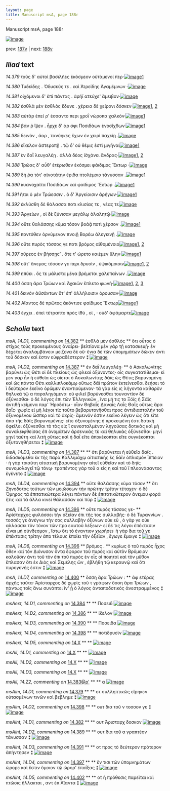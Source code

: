 ```yaml
---
layout: page
title: Manuscript msA, page 188r
---
```


Manuscript msA, page 188r

[![image](http://www.homermultitext.org/iipsrv?OBJ=IIP,1.0&FIF=/project/homer/pyramidal/deepzoom/hmt/vaimg/2017a/VA188RN_0359.tif&WID=100&CVT=JPEG)](http://www.homermultitext.org/ict2/?urn=urn:cite2:hmt:vaimg.2017a:VA188RN_0359)

prev:  [187v](../187v) | next:  [188v](../188v)

## *Iliad* text

*14.379* <a id="14.379"/> τοὺς δ' αὐτοὶ βασιλῆες ἐκόσμεον οὐτάμενοί περ·[![image](http://www.homermultitext.org/iipsrv?OBJ=IIP,1.0&FIF=/project/homer/pyramidal/deepzoom/hmt/vaimg/2017a/VA188RN_0359.tif&RGN=0.142,0.2051,0.454,0.027&WID=1000&CVT=JPEG)](http://www.homermultitext.org/ict2/?urn=urn:cite2:hmt:vaimg.2017a:VA188RN_0359@0.142,0.2051,0.454,0.027)[1](#msAim_14.D1)

*14.380* <a id="14.380"/> Τυδείδης . Ὀδυσεύς τε . καὶ Ἀτρείδης Ἀγαμέμνων ·[![image](http://www.homermultitext.org/iipsrv?OBJ=IIP,1.0&FIF=/project/homer/pyramidal/deepzoom/hmt/vaimg/2017a/VA188RN_0359.tif&RGN=0.155,0.2261,0.411,0.027&WID=1000&CVT=JPEG)](http://www.homermultitext.org/ict2/?urn=urn:cite2:hmt:vaimg.2017a:VA188RN_0359@0.155,0.2261,0.411,0.027)

*14.381* <a id="14.381"/> οἰχόμενοι δ' ἐπὶ πάντας . ἀρήϊ ατεύχε' ἄμειβον·[![image](http://www.homermultitext.org/iipsrv?OBJ=IIP,1.0&FIF=/project/homer/pyramidal/deepzoom/hmt/vaimg/2017a/VA188RN_0359.tif&RGN=0.154,0.2487,0.411,0.027&WID=1000&CVT=JPEG)](http://www.homermultitext.org/ict2/?urn=urn:cite2:hmt:vaimg.2017a:VA188RN_0359@0.154,0.2487,0.411,0.027)

*14.382* <a id="14.382"/> ἐσθλὰ μὲν ἐσθλὸς ἔδυνε . χέρεια δὲ χείρονι δόσκεν·[![image](http://www.homermultitext.org/iipsrv?OBJ=IIP,1.0&FIF=/project/homer/pyramidal/deepzoom/hmt/vaimg/2017a/VA188RN_0359.tif&RGN=0.156,0.266,0.423,0.0255&WID=1000&CVT=JPEG)](http://www.homermultitext.org/ict2/?urn=urn:cite2:hmt:vaimg.2017a:VA188RN_0359@0.156,0.266,0.423,0.0255)[1](#msA_14.D1), [2](#msAint_14.D1)

*14.383* <a id="14.383"/> αὐτὰρ ἐπεί ρ' ἐσσαντο περι χροῒ νώροπα χαλκὸν·[![image](http://www.homermultitext.org/iipsrv?OBJ=IIP,1.0&FIF=/project/homer/pyramidal/deepzoom/hmt/vaimg/2017a/VA188RN_0359.tif&RGN=0.155,0.2855,0.393,0.0248&WID=1000&CVT=JPEG)](http://www.homermultitext.org/ict2/?urn=urn:cite2:hmt:vaimg.2017a:VA188RN_0359@0.155,0.2855,0.393,0.0248)[1](#msAil_14.Z2)

*14.384* <a id="14.384"/> βάν ῥ ἴ̈μεν . ἦρχε δ' άρ σφι Ποσιδάων ἐνοσίχθων·[![image](http://www.homermultitext.org/iipsrv?OBJ=IIP,1.0&FIF=/project/homer/pyramidal/deepzoom/hmt/vaimg/2017a/VA188RN_0359.tif&RGN=0.16,0.3035,0.411,0.0278&WID=1000&CVT=JPEG)](http://www.homermultitext.org/ict2/?urn=urn:cite2:hmt:vaimg.2017a:VA188RN_0359@0.16,0.3035,0.411,0.0278)[1](#msAext_14.D1)

*14.385* <a id="14.385"/> δεινὸν , ἄορ , τανύηκες ἔχων ἐν χειρὶ παχείῃ .[![image](http://www.homermultitext.org/iipsrv?OBJ=IIP,1.0&FIF=/project/homer/pyramidal/deepzoom/hmt/vaimg/2017a/VA188RN_0359.tif&RGN=0.159,0.3231,0.393,0.0278&WID=1000&CVT=JPEG)](http://www.homermultitext.org/ict2/?urn=urn:cite2:hmt:vaimg.2017a:VA188RN_0359@0.159,0.3231,0.393,0.0278)

*14.386* <a id="14.386"/> εἴκελον ἀστεροπῇ . τῷ δ' οὐ θέμις ἐστὶ μιγῆναι[![image](http://www.homermultitext.org/iipsrv?OBJ=IIP,1.0&FIF=/project/homer/pyramidal/deepzoom/hmt/vaimg/2017a/VA188RN_0359.tif&RGN=0.16,0.3426,0.393,0.0263&WID=1000&CVT=JPEG)](http://www.homermultitext.org/ict2/?urn=urn:cite2:hmt:vaimg.2017a:VA188RN_0359@0.16,0.3426,0.393,0.0263)[1](#msAext_14.D2)

*14.387* <a id="14.387"/> ἐν δαῒ λευγαλέῃ . ἀλλὰ δέος ἰ̈σχάνει ἄνδρας·[![image](http://www.homermultitext.org/iipsrv?OBJ=IIP,1.0&FIF=/project/homer/pyramidal/deepzoom/hmt/vaimg/2017a/VA188RN_0359.tif&RGN=0.162,0.3629,0.385,0.0248&WID=1000&CVT=JPEG)](http://www.homermultitext.org/ict2/?urn=urn:cite2:hmt:vaimg.2017a:VA188RN_0359@0.162,0.3629,0.385,0.0248)[1](#msA_14.D2), [2](#msA_14.D3)

*14.388* <a id="14.388"/> Τρῶας δ' αὖθ' ἑτέρωθεν ἐκόσμει φάιδιμος Ἕκτωρ ·[![image](http://www.homermultitext.org/iipsrv?OBJ=IIP,1.0&FIF=/project/homer/pyramidal/deepzoom/hmt/vaimg/2017a/VA188RN_0359.tif&RGN=0.162,0.3817,0.413,0.0255&WID=1000&CVT=JPEG)](http://www.homermultitext.org/ict2/?urn=urn:cite2:hmt:vaimg.2017a:VA188RN_0359@0.162,0.3817,0.413,0.0255)

*14.389* <a id="14.389"/> δή ῥα τότ' αἰνοτάτην ἔριδα πτολέμοιο τάνυσσαν .[![image](http://www.homermultitext.org/iipsrv?OBJ=IIP,1.0&FIF=/project/homer/pyramidal/deepzoom/hmt/vaimg/2017a/VA188RN_0359.tif&RGN=0.158,0.4012,0.413,0.0218&WID=1000&CVT=JPEG)](http://www.homermultitext.org/ict2/?urn=urn:cite2:hmt:vaimg.2017a:VA188RN_0359@0.158,0.4012,0.413,0.0218)[1](#msAint_14.D2)

*14.390* <a id="14.390"/> κυανοχαῖτα Ποσιδάων καὶ φαίδιμος Ἕκτωρ .[![image](http://www.homermultitext.org/iipsrv?OBJ=IIP,1.0&FIF=/project/homer/pyramidal/deepzoom/hmt/vaimg/2017a/VA188RN_0359.tif&RGN=0.158,0.4185,0.402,0.0233&WID=1000&CVT=JPEG)](http://www.homermultitext.org/ict2/?urn=urn:cite2:hmt:vaimg.2017a:VA188RN_0359@0.158,0.4185,0.402,0.0233)[1](#msAext_14.D3)

*14.391* <a id="14.391"/> ἤτοι ὁ μὲν Τρώεσσιν . ὁ δ' Ἀργείοισιν ἀρήγων·[![image](http://www.homermultitext.org/iipsrv?OBJ=IIP,1.0&FIF=/project/homer/pyramidal/deepzoom/hmt/vaimg/2017a/VA188RN_0359.tif&RGN=0.156,0.4373,0.379,0.024&WID=1000&CVT=JPEG)](http://www.homermultitext.org/ict2/?urn=urn:cite2:hmt:vaimg.2017a:VA188RN_0359@0.156,0.4373,0.379,0.024)[1](#msAint_14.D3)

*14.392* <a id="14.392"/> ἐκλύσθη δὲ θάλασσα ποτι κλισίας τε , νέας τε[![image](http://www.homermultitext.org/iipsrv?OBJ=IIP,1.0&FIF=/project/homer/pyramidal/deepzoom/hmt/vaimg/2017a/VA188RN_0359.tif&RGN=0.159,0.456,0.379,0.024&WID=1000&CVT=JPEG)](http://www.homermultitext.org/ict2/?urn=urn:cite2:hmt:vaimg.2017a:VA188RN_0359@0.159,0.456,0.379,0.024)

*14.393* <a id="14.393"/> Ἀργείων , οἱ δὲ ξύνισαν μεγάλῳ ἀλαλητῷ·[![image](http://www.homermultitext.org/iipsrv?OBJ=IIP,1.0&FIF=/project/homer/pyramidal/deepzoom/hmt/vaimg/2017a/VA188RN_0359.tif&RGN=0.16,0.4756,0.353,0.0248&WID=1000&CVT=JPEG)](http://www.homermultitext.org/ict2/?urn=urn:cite2:hmt:vaimg.2017a:VA188RN_0359@0.16,0.4756,0.353,0.0248)

*14.394* <a id="14.394"/> οὔτε θαλάσσης κῦμα τόσον βοάᾱͅ ποτὶ χέρσον .[![image](http://www.homermultitext.org/iipsrv?OBJ=IIP,1.0&FIF=/project/homer/pyramidal/deepzoom/hmt/vaimg/2017a/VA188RN_0359.tif&RGN=0.161,0.4959,0.39,0.0203&WID=1000&CVT=JPEG)](http://www.homermultitext.org/ict2/?urn=urn:cite2:hmt:vaimg.2017a:VA188RN_0359@0.161,0.4959,0.39,0.0203)[1](#msA_14.D4)

*14.395* <a id="14.395"/> ποντόθεν ὀρνύμενον πνοιῇ Βορέω ἀλεγεινῇ .[![image](http://www.homermultitext.org/iipsrv?OBJ=IIP,1.0&FIF=/project/homer/pyramidal/deepzoom/hmt/vaimg/2017a/VA188RN_0359.tif&RGN=0.158,0.5124,0.396,0.024&WID=1000&CVT=JPEG)](http://www.homermultitext.org/ict2/?urn=urn:cite2:hmt:vaimg.2017a:VA188RN_0359@0.158,0.5124,0.396,0.024)

*14.396* <a id="14.396"/> οὔτε πυρὸς τόσσος γε ποτι βρόμος αἰθομένοιο[![image](http://www.homermultitext.org/iipsrv?OBJ=IIP,1.0&FIF=/project/homer/pyramidal/deepzoom/hmt/vaimg/2017a/VA188RN_0359.tif&RGN=0.157,0.5334,0.38,0.0225&WID=1000&CVT=JPEG)](http://www.homermultitext.org/ict2/?urn=urn:cite2:hmt:vaimg.2017a:VA188RN_0359@0.157,0.5334,0.38,0.0225)[1](#msA_14.D6), [2](#msA_14.D5)

*14.397* <a id="14.397"/> οὔρεος ἐν βήσσῃς’ . ὅτε τ' ώρετο καιέμεν ὕλην·[![image](http://www.homermultitext.org/iipsrv?OBJ=IIP,1.0&FIF=/project/homer/pyramidal/deepzoom/hmt/vaimg/2017a/VA188RN_0359.tif&RGN=0.156,0.5507,0.38,0.024&WID=1000&CVT=JPEG)](http://www.homermultitext.org/ict2/?urn=urn:cite2:hmt:vaimg.2017a:VA188RN_0359@0.156,0.5507,0.38,0.024)[1](#msAint_14.D4)

*14.398* <a id="14.398"/> οὔτ' ἄνεμος τόσσον γε περι δρυσὶν , ὑψικόμοισιν[![image](http://www.homermultitext.org/iipsrv?OBJ=IIP,1.0&FIF=/project/homer/pyramidal/deepzoom/hmt/vaimg/2017a/VA188RN_0359.tif&RGN=0.158,0.5687,0.409,0.0263&WID=1000&CVT=JPEG)](http://www.homermultitext.org/ict2/?urn=urn:cite2:hmt:vaimg.2017a:VA188RN_0359@0.158,0.5687,0.409,0.0263)[1](#msAim_14.D2), [2](#msAext_14.D4)

*14.399* <a id="14.399"/> ηπύει . ὅς τε μάλιστα μέγα βρέμεται χαλεπαίνων .[![image](http://www.homermultitext.org/iipsrv?OBJ=IIP,1.0&FIF=/project/homer/pyramidal/deepzoom/hmt/vaimg/2017a/VA188RN_0359.tif&RGN=0.156,0.5875,0.409,0.0255&WID=1000&CVT=JPEG)](http://www.homermultitext.org/ict2/?urn=urn:cite2:hmt:vaimg.2017a:VA188RN_0359@0.156,0.5875,0.409,0.0255)

*14.400* <a id="14.400"/> ὅσση ἄρα Τρώων καὶ Ἀχαιῶν ἔπλετο φωνὴ·[![image](http://www.homermultitext.org/iipsrv?OBJ=IIP,1.0&FIF=/project/homer/pyramidal/deepzoom/hmt/vaimg/2017a/VA188RN_0359.tif&RGN=0.154,0.6063,0.359,0.024&WID=1000&CVT=JPEG)](http://www.homermultitext.org/ict2/?urn=urn:cite2:hmt:vaimg.2017a:VA188RN_0359@0.154,0.6063,0.359,0.024)[1](#msA_14.D), [2](#msAim_14.D3), [3](#msA_14.D7)

*14.401* <a id="14.401"/> δεινὸν ἀϋσάντων ὅτ' ἐπ' ἀλλήλοισιν όρουσαν·[![image](http://www.homermultitext.org/iipsrv?OBJ=IIP,1.0&FIF=/project/homer/pyramidal/deepzoom/hmt/vaimg/2017a/VA188RN_0359.tif&RGN=0.157,0.6258,0.365,0.024&WID=1000&CVT=JPEG)](http://www.homermultitext.org/ict2/?urn=urn:cite2:hmt:vaimg.2017a:VA188RN_0359@0.157,0.6258,0.365,0.024)

*14.402* <a id="14.402"/> Αἴαντος δὲ πρῶτος ἀκόντισε φαίδιμος Ἕκτωρ[![image](http://www.homermultitext.org/iipsrv?OBJ=IIP,1.0&FIF=/project/homer/pyramidal/deepzoom/hmt/vaimg/2017a/VA188RN_0359.tif&RGN=0.157,0.6446,0.393,0.024&WID=1000&CVT=JPEG)](http://www.homermultitext.org/ict2/?urn=urn:cite2:hmt:vaimg.2017a:VA188RN_0359@0.157,0.6446,0.393,0.024)[1](#msAint_14.D5)

*14.403* <a id="14.403"/> ἔγχει . ἐπεὶ τέτραπτο πρὸς ἰ̈θύ , οἱ , · οὐδ' ἀφάμαρτε[![image](http://www.homermultitext.org/iipsrv?OBJ=IIP,1.0&FIF=/project/homer/pyramidal/deepzoom/hmt/vaimg/2017a/VA188RN_0359.tif&RGN=0.158,0.6657,0.393,0.0255&WID=1000&CVT=JPEG)](http://www.homermultitext.org/ict2/?urn=urn:cite2:hmt:vaimg.2017a:VA188RN_0359@0.158,0.6657,0.393,0.0255)

## *Scholia* text

*msA, 14.D1, commenting on* [14.382](#14.382)  <a id="msA_14.D1"/> **							 ἐσθλὰ μὲν ἐσθλὸς 						** 							 ὅτι οὗτος ὁ στίχος τοὺς προκειμένους ἀναίρει· βελτίονα μὲν γὰρ τῇ κατασκευῇ· ἐν δέχεται 								ἀναλαμβάνειν μείζονα δὲ οὔ· ἔνια δὲ τῶν ὑπομημάτων δῶκεν ἀντι τοῦ δόσκεν καὶ ἐστιν 								εὐφραδέστερον ⁑ 						[![image](http://www.homermultitext.org/iipsrv?OBJ=IIP,1.0&FIF=/project/homer/pyramidal/deepzoom/hmt/vaimg/2017a/VA188RN_0189.tif&RGN=0.58585114,0.23720609,0.19307296,0.05836791&WID=1000&CVT=JPEG)](http://www.homermultitext.org/ict2/?urn=urn:cite2:hmt:vaimg.2017a:VA188RN_0189@0.58585114,0.23720609,0.19307296,0.05836791)

*msA, 14.D2, commenting on* [14.387](#14.387)  <a id="msA_14.D2"/> **							 ἐν δαῒ λευγαλέῃ· 						** 							 ὁ Ασκαλωνίτης βαρύνει ὡς 									 									 Θέτι 								 οἱ δὲ πλείους ὡς φλεαί ὀξύνοντες· οἷς συγκατατίθεμαι· εἰ μεν γαρ ἦν ἡ εὐθεῖα ὡς 								οἴεται ὁ Ἀσκαλωνίτης 								 δάϊς ὡς 									 									 Θέτις 								 βαρυνομένη καὶ ὡς 									 									 πάντα Θέτι καλλιπλοκάμῳ 								 οὕτως δάϊ πρῶτον ἐκτείνεσθαι δεήσει τὸ ϊ δεύτερον ἐκεῖνο ὁρῶμεν ἐναντιούμενον· τὰ γὰρ εἰς ις λήγοντα καθαρὸν θηλυκὰ τῷ α παραληγόμενα· οὐ φιλεῖ βαρύνεσθαι τουναντίον δὲ ὀξύνεσθαι· ὁ δὲ λόγος ἐπι 								τῶν Ἑλληνικῶν , ἵνα μή τις το Ξόϊς ἠ Σάϊς ἀντιθῇ κείμενα παρ' Ἡροδότω · οἶον Θηβαΐς 								 Δαναΐς 								 Λαΐς 								 Θαΐς οὕτως ἄρα δαΐς· χωρὶς εἰ μὴ λέγοι τίς τοῦτο βεβαρυτονῆσθαι προς ἀντιδιαστολὴν τοῦ ὀξυνομένου ὥσπερ καὶ τὸ ἀκρίς· ἄμεινόν 								ἐστιν εκεῖνο λέγειν ὡς ὅτι εἴτε ἀπο τῆς δάϊς βαρυνομένης· εἴτε ὀξυνομένης ἡ 								προκειμένη ἐστι δοτικὴ ὀφείλει ὀξύνεσθαι τὸ τὰς εἰς ϊ συνεσταλμένον ληγούσας δοτικὰς καὶ μὴ συναλειφθείσας ἐπ ὀνομάτων 								ἀρσενικὰς τὲ καὶ θηλυκὰς ὀξύνεσθαι· 									 									 μηνί 								 								 χηνί ταύτη καὶ λιτή οὕτως καὶ ἡ δαΐ εἴτε ἀποκέκοπται εἴτε συγκέκοπται 								ὀξυτονηθήσεται ⁑ 						[![image](http://www.homermultitext.org/iipsrv?OBJ=IIP,1.0&FIF=/project/homer/pyramidal/deepzoom/hmt/vaimg/2017a/VA188RN_0189.tif&RGN=0.57958732,0.29917012,0.19896831,0.25172891&WID=1000&CVT=JPEG)](http://www.homermultitext.org/ict2/?urn=urn:cite2:hmt:vaimg.2017a:VA188RN_0189@0.57958732,0.29917012,0.19896831,0.25172891)

*msA, 14.D3, commenting on* [14.387](#14.387)  <a id="msA_14.D3"/> **							 						** 							 ὁτι βαρύνεται ἡ εὐθεῖα δαϊς . διδασκόμεθα ἐκ τῆς παρὰ Καλλιμάχῳ αἰτιατικῆς ἐς δάϊν ὁπλισμὸν 									ἴππειον · ἡ γὰρ τοιαύτη αἰτιατικὴ βαρυνομένην αἰτεῖ εὐθεῖαν καὶ τὸ δηϊς 								συνομολογεῖ τῷ τόνῳ· τραπέντος γὰρ τοῦ α εἰς η καὶ τοῦ ϊ πλεονάσαντος ἐγένετο ⁑ 						[![image](http://www.homermultitext.org/iipsrv?OBJ=IIP,1.0&FIF=/project/homer/pyramidal/deepzoom/hmt/vaimg/2017a/VA188RN_0189.tif&RGN=0.57369197,0.54896266,0.19528371,0.07275242&WID=1000&CVT=JPEG)](http://www.homermultitext.org/ict2/?urn=urn:cite2:hmt:vaimg.2017a:VA188RN_0189@0.57369197,0.54896266,0.19528371,0.07275242)

*msA, 14.D4, commenting on* [14.394](#14.394)  <a id="msA_14.D4"/> **							 οὔτε θαλάσσης κῦμα τόσον 						** 							 ὅτι Ζηνοδοτος τούτων τῶν 									 μοιώσεων τὴν πρώτην τρίτην τέταχεν· ὁ δὲ Όμηρος τὰ ἐπιτατικώτερα λέγει πάντων δὲ 								ἐπιτατικώτερον ἀνεμου φορά ἥτις καὶ τὰ ἄλλα κινεῖ θάλασσαν καὶ πῦρ ⁑ 						[![image](http://www.homermultitext.org/iipsrv?OBJ=IIP,1.0&FIF=/project/homer/pyramidal/deepzoom/hmt/vaimg/2017a/VA188RN_0189.tif&RGN=0.57037583,0.61950207,0.20154753,0.05670816&WID=1000&CVT=JPEG)](http://www.homermultitext.org/ict2/?urn=urn:cite2:hmt:vaimg.2017a:VA188RN_0189@0.57037583,0.61950207,0.20154753,0.05670816)

*msA, 14.D5, commenting on* [14.396](#14.396)  <a id="msA_14.D5"/> **							 οὕτε πυρὸς τόσσος γε- 						** 							 Ἀρίσταρχος φυλάσσει τὴν ὀξεῖαν ἐπι τῆς τος συλλαβῆς· ὁ δὲ Τυραννίων . τοσσός γε ἀνέγνω τὴν σος συλλαβὴν ὀξύνων οὐκ εῦ , ὁ γὰρ γε οὐκ αλλάσσει τὸν τόνον τῶν προ εαυτοῦ 								λέξεων· εἰ δέ τις λέγοι ἐπέκτασιν εἶναι μὴ σύνδεσμον , ἵστω ὅτι τὸ ἐναντιον χωρήσει· ἡ γὰρ 								δια τοῦ γε ἐπέκτασις τρίτην ἀπο τέλους ἐποίει τὴν ὀξεῖαν , 									 									 ἔγωγε 								 								 									 									 ἔμοιγε 								 ⁑ 						[![image](http://www.homermultitext.org/iipsrv?OBJ=IIP,1.0&FIF=/project/homer/pyramidal/deepzoom/hmt/vaimg/2017a/VA188RN_0189.tif&RGN=0.14517318,0.67593361,0.63706706,0.04979253&WID=1000&CVT=JPEG)](http://www.homermultitext.org/ict2/?urn=urn:cite2:hmt:vaimg.2017a:VA188RN_0189@0.14517318,0.67593361,0.63706706,0.04979253)

*msA, 14.D6, commenting on* [14.396](#14.396)  <a id="msA_14.D6"/> **							 βρόμος . 						** 							 κυρίως ὁ τοῦ πυρὸς ἦχος ὅθεν καὶ τὸν Διόνυσον ὄντα ἔφορον τοῦ πυρὸς καὶ αὐτὸν Βρόμειον καλοῦσιν ἀντι τοῦ τὸν ἐπι τοῦ πυρὸς ἐν οἷς 								οἱ ποιηταὶ καὶ τὸν μῦθον ἔπλασαν ὅτι ἐκ Διὸς καὶ Σεμέλης ὢν , ἐβλήθη τῷ κεραυνῷ καὶ ὅτι πυρογενής 								ἐστιν ⁑ 						[![image](http://www.homermultitext.org/iipsrv?OBJ=IIP,1.0&FIF=/project/homer/pyramidal/deepzoom/hmt/vaimg/2017a/VA188RN_0189.tif&RGN=0.14738394,0.72130014,0.62048637,0.02655602&WID=1000&CVT=JPEG)](http://www.homermultitext.org/ict2/?urn=urn:cite2:hmt:vaimg.2017a:VA188RN_0189@0.14738394,0.72130014,0.62048637,0.02655602)

*msA, 14.D7, commenting on* [14.400](#14.400)  <a id="msA_14.D7"/> **							 ὅσση ἄρα Τρώων : 						** 							 ἀφ ετέρας ἀρχῆς ταῦτα· Ἀρίσταρχος δὲ χωρὶς τοῦ τ γράφων ὅσση ἄρα Τρώων , πάντως τοῖς ἄνω συνάπτει ἵν' ᾖ ὁ λόγος 								ἀνταποδοτικὸς ἀνεστραμμένος ⁑ 						[![image](http://www.homermultitext.org/iipsrv?OBJ=IIP,1.0&FIF=/project/homer/pyramidal/deepzoom/hmt/vaimg/2017a/VA188RN_0189.tif&RGN=0.14959469,0.74453665,0.61901253,0.03098202&WID=1000&CVT=JPEG)](http://www.homermultitext.org/ict2/?urn=urn:cite2:hmt:vaimg.2017a:VA188RN_0189@0.14959469,0.74453665,0.61901253,0.03098202)

*msAext, 14.D1, commenting on* [14.384](#14.384)  <a id="msAext_14.D1"/> **							 						** 							 Ποσειδ 						[![image](http://www.homermultitext.org/iipsrv?OBJ=IIP,1.0&FIF=/project/homer/pyramidal/deepzoom/hmt/vaimg/2017a/VA188RN_0189.tif&RGN=0.78500368,0.29972337,0.04826824,0.01466113&WID=1000&CVT=JPEG)](http://www.homermultitext.org/ict2/?urn=urn:cite2:hmt:vaimg.2017a:VA188RN_0189@0.78500368,0.29972337,0.04826824,0.01466113)

*msAext, 14.D2, commenting on* [14.386](#14.386)  <a id="msAext_14.D2"/> **							 						** 							 ί̈κελον 						[![image](http://www.homermultitext.org/iipsrv?OBJ=IIP,1.0&FIF=/project/homer/pyramidal/deepzoom/hmt/vaimg/2017a/VA188RN_0189.tif&RGN=0.78813559,0.33319502,0.04955785,0.02116183&WID=1000&CVT=JPEG)](http://www.homermultitext.org/ict2/?urn=urn:cite2:hmt:vaimg.2017a:VA188RN_0189@0.78813559,0.33319502,0.04955785,0.02116183)

*msAext, 14.D3, commenting on* [14.390](#14.390)  <a id="msAext_14.D3"/> **							 						** 							 Ποσειδα 						[![image](http://www.homermultitext.org/iipsrv?OBJ=IIP,1.0&FIF=/project/homer/pyramidal/deepzoom/hmt/vaimg/2017a/VA188RN_0189.tif&RGN=0.77708180,0.41991701,0.05655859,0.01355463&WID=1000&CVT=JPEG)](http://www.homermultitext.org/ict2/?urn=urn:cite2:hmt:vaimg.2017a:VA188RN_0189@0.77708180,0.41991701,0.05655859,0.01355463)

*msAext, 14.D4, commenting on* [14.398](#14.398)  <a id="msAext_14.D4"/> **							 						** 							 ποτιδρυσὶν 						[![image](http://www.homermultitext.org/iipsrv?OBJ=IIP,1.0&FIF=/project/homer/pyramidal/deepzoom/hmt/vaimg/2017a/VA188RN_0189.tif&RGN=0.78150332,0.55449516,0.07092852,0.02199170&WID=1000&CVT=JPEG)](http://www.homermultitext.org/ict2/?urn=urn:cite2:hmt:vaimg.2017a:VA188RN_0189@0.78150332,0.55449516,0.07092852,0.02199170)

*msAext, 14.D5, commenting on* [14.X](#14.X)  <a id="msAext_14.D5"/> **							 						** 							 						[![image](http://www.homermultitext.org/iipsrv?OBJ=IIP,1.0&FIF=/project/homer/pyramidal/deepzoom/hmt/vaimg/2017a/VA188RN_0189.tif&RGN=0.85722181,0.89917012,0.02008106,0.01798064&WID=1000&CVT=JPEG)](http://www.homermultitext.org/ict2/?urn=urn:cite2:hmt:vaimg.2017a:VA188RN_0189@0.85722181,0.89917012,0.02008106,0.01798064)

*msAil, 14.D1, commenting on* [14.X](#14.X)  <a id="msAil_14.D1"/> **							 						** 							 						[![image](http://www.homermultitext.org/iipsrv?OBJ=IIP,1.0&FIF=/project/homer/pyramidal/deepzoom/hmt/vaimg/2017a/VA188RN_0189.tif&RGN=0.39093589,0.19363762,0.17870302,0.01244813&WID=1000&CVT=JPEG)](http://www.homermultitext.org/ict2/?urn=urn:cite2:hmt:vaimg.2017a:VA188RN_0189@0.39093589,0.19363762,0.17870302,0.01244813)

*msAil, 14.D2, commenting on* [14.X](#14.X)  <a id="msAil_14.D2"/> **							 						** 							 						[![image](http://www.homermultitext.org/iipsrv?OBJ=IIP,1.0&FIF=/project/homer/pyramidal/deepzoom/hmt/vaimg/2017a/VA188RN_0189.tif&RGN=0.54992631,0.25587828,0.01436993,0.00885201&WID=1000&CVT=JPEG)](http://www.homermultitext.org/ict2/?urn=urn:cite2:hmt:vaimg.2017a:VA188RN_0189@0.54992631,0.25587828,0.01436993,0.00885201)

*msAil, 14.D3, commenting on* [14.X](#14.X)  <a id="msAil_14.D3"/> **							 						** 							 						[![image](http://www.homermultitext.org/iipsrv?OBJ=IIP,1.0&FIF=/project/homer/pyramidal/deepzoom/hmt/vaimg/2017a/VA188RN_0189.tif&RGN=0.51860722,0.39529737,0.01068534,0.00691563&WID=1000&CVT=JPEG)](http://www.homermultitext.org/ict2/?urn=urn:cite2:hmt:vaimg.2017a:VA188RN_0189@0.51860722,0.39529737,0.01068534,0.00691563)

*msAil, 14.Z2, commenting on* [14.383@ρ'](#14.383@ρ')  <a id="msAil_14.Z2"/> **							 						** 							 α 						[![image](http://www.homermultitext.org/iipsrv?OBJ=IIP,1.0&FIF=/project/homer/pyramidal/deepzoom/hmt/vaimg/2017a/VA188RN_0359.tif&RGN=0.256,0.2905,0.014,0.0098&WID=1000&CVT=JPEG)](http://www.homermultitext.org/ict2/?urn=urn:cite2:hmt:vaimg.2017a:VA188RN_0359@0.256,0.2905,0.014,0.0098)

*msAim, 14.D1, commenting on* [14.379](#14.379)  <a id="msAim_14.D1"/> **							 						** 							 οτ συλληπτικῶς εἴρηκεν οὐτασμένων τινῶν καὶ βεβλημε ⁑ 						[![image](http://www.homermultitext.org/iipsrv?OBJ=IIP,1.0&FIF=/project/homer/pyramidal/deepzoom/hmt/vaimg/2017a/VA188RN_0189.tif&RGN=0.56153279,0.56666667,0.01768607,0.03734440&WID=1000&CVT=JPEG)](http://www.homermultitext.org/ict2/?urn=urn:cite2:hmt:vaimg.2017a:VA188RN_0189@0.56153279,0.56666667,0.01768607,0.03734440)

*msAim, 14.D2, commenting on* [14.398](#14.398)  <a id="msAim_14.D2"/> **							 						** 							 ουτ δια τοῦ ν 								 τοσσον γε ⁑ 						[![image](http://www.homermultitext.org/iipsrv?OBJ=IIP,1.0&FIF=/project/homer/pyramidal/deepzoom/hmt/vaimg/2017a/VA188RN_0189.tif&RGN=0.50957996,0.60290456,0.06226971,0.03291840&WID=1000&CVT=JPEG)](http://www.homermultitext.org/ict2/?urn=urn:cite2:hmt:vaimg.2017a:VA188RN_0189@0.50957996,0.60290456,0.06226971,0.03291840)

*msAint, 14.D1, commenting on* [14.382](#14.382)  <a id="msAint_14.D1"/> **							 						** 							 ουτ 								 Ἀρισταρχ 								 δοσκον 						[![image](http://www.homermultitext.org/iipsrv?OBJ=IIP,1.0&FIF=/project/homer/pyramidal/deepzoom/hmt/vaimg/2017a/VA188RN_0189.tif&RGN=0.10537951,0.25878285,0.05987472,0.02088520&WID=1000&CVT=JPEG)](http://www.homermultitext.org/ict2/?urn=urn:cite2:hmt:vaimg.2017a:VA188RN_0189@0.10537951,0.25878285,0.05987472,0.02088520)

*msAint, 14.D2, commenting on* [14.389](#14.389)  <a id="msAint_14.D2"/> **							 						** 							 ουτ δια τοῦ α γραπτέον τάνυσσαν ⁑ 						[![image](http://www.homermultitext.org/iipsrv?OBJ=IIP,1.0&FIF=/project/homer/pyramidal/deepzoom/hmt/vaimg/2017a/VA188RN_0189.tif&RGN=0.09561533,0.39308437,0.06079587,0.03195021&WID=1000&CVT=JPEG)](http://www.homermultitext.org/ict2/?urn=urn:cite2:hmt:vaimg.2017a:VA188RN_0189@0.09561533,0.39308437,0.06079587,0.03195021)

*msAint, 14.D3, commenting on* [14.391](#14.391)  <a id="msAint_14.D3"/> **							 						** 							 οτ προς τὸ δεύτερον πρότερον ἀπήντησεν ⁑ 						[![image](http://www.homermultitext.org/iipsrv?OBJ=IIP,1.0&FIF=/project/homer/pyramidal/deepzoom/hmt/vaimg/2017a/VA188RN_0189.tif&RGN=0.09358880,0.43734440,0.06779661,0.01894882&WID=1000&CVT=JPEG)](http://www.homermultitext.org/ict2/?urn=urn:cite2:hmt:vaimg.2017a:VA188RN_0189@0.09358880,0.43734440,0.06779661,0.01894882)

*msAint, 14.D4, commenting on* [14.397](#14.397)  <a id="msAint_14.D4"/> **							 						** 							 ἔν τισι τῶν ὑπομνημάτων ώρορε καὶ ἔστιν ὅμοιον τῷ 									 									 ώρορ' ἐπαΐξας 								 ⁑ 						[![image](http://www.homermultitext.org/iipsrv?OBJ=IIP,1.0&FIF=/project/homer/pyramidal/deepzoom/hmt/vaimg/2017a/VA188RN_0189.tif&RGN=0.09450995,0.55491010,0.06245394,0.03236515&WID=1000&CVT=JPEG)](http://www.homermultitext.org/ict2/?urn=urn:cite2:hmt:vaimg.2017a:VA188RN_0189@0.09450995,0.55491010,0.06245394,0.03236515)

*msAint, 14.D5, commenting on* [14.402](#14.402)  <a id="msAint_14.D5"/> **							 						** 							 οτ ἡ πρόθεσις παρεῖται καὶ πτῶσις ἤλλακται , αντ 								 ἐπ Αἴαντα ⁑ 						[![image](http://www.homermultitext.org/iipsrv?OBJ=IIP,1.0&FIF=/project/homer/pyramidal/deepzoom/hmt/vaimg/2017a/VA188RN_0189.tif&RGN=0.07940310,0.64287690,0.07313928,0.02849239&WID=1000&CVT=JPEG)](http://www.homermultitext.org/ict2/?urn=urn:cite2:hmt:vaimg.2017a:VA188RN_0189@0.07940310,0.64287690,0.07313928,0.02849239)